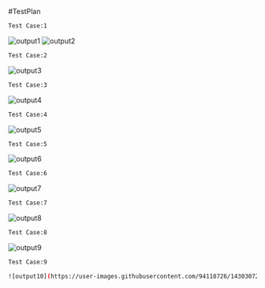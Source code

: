 #TestPlan
```bash
Test Case:1
```

![output1](https://user-images.githubusercontent.com/94118726/143028344-4a164747-cebb-4ed5-a59f-c6f3e905643c.JPG)
![output2](https://user-images.githubusercontent.com/94118726/143028490-27e00fd3-f184-47e1-a7f0-596dd800bbed.JPG)

```bash
Test Case:2
```

![output3](https://user-images.githubusercontent.com/94118726/143030300-0a97f914-3664-4859-805f-1ce8a31c15ef.JPG)



```bash
Test Case:3
```
![output4](https://user-images.githubusercontent.com/94118726/143030343-c98ff0ce-866f-403d-a5d0-ac91565034b5.JPG)


```bash
Test Case:4
```
![output5](https://user-images.githubusercontent.com/94118726/143030424-03b77935-2e29-4779-b6d2-71b91838415f.JPG)



```bash
Test Case:5
```

![output6](https://user-images.githubusercontent.com/94118726/143030510-f60b946a-ce84-47f5-9745-91d572271c1b.JPG)


```bash
Test Case:6
```
![output7](https://user-images.githubusercontent.com/94118726/143030566-3c8276d7-de88-4cb0-aab1-ca8f11e22cba.JPG)


```bash
Test Case:7
```
![output8](https://user-images.githubusercontent.com/94118726/143030624-845fef5a-e4bc-4588-9398-f9869430c8c9.JPG)


```bash
Test Case:8
```
![output9](https://user-images.githubusercontent.com/94118726/143030678-9a98781e-5113-4644-988c-a6a13b3de948.JPG)


```bash
Test Case:9

![output10](https://user-images.githubusercontent.com/94118726/143030721-39f9e100-0553-499d-ae94-40cf4fb9e1ee.JPG)

```
